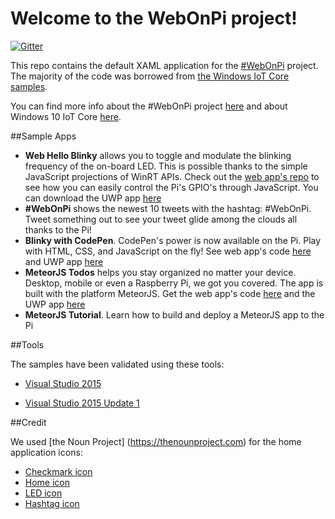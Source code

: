 # Welcome to the WebOnPi project!

[![Gitter](https://badges.gitter.im/MicrosoftEdge/WebOnPi.svg)](https://gitter.im/MicrosoftEdge/WebOnPi?utm_source=badge&utm_medium=badge&utm_campaign=pr-badge)

This repo contains the default XAML application for the [#WebOnPi](https://twitter.com/search?f=tweets&vertical=default&q=%23WebOnPi) project. The majority of the code was borrowed from [the Windows IoT Core samples](https://github.com/ms-iot/samples/tree/develop/IoTCoreDefaultApp).

You can find more info about the #WebOnPi project [here](http://aka.ms/webonpi) and about Windows 10 IoT Core [here](http://windowsondevices.com).

##Sample Apps

- **Web Hello Blinky** allows you to toggle and modulate the blinking frequency of the on-board LED. This is possible thanks to the simple JavaScript projections of WinRT APIs. Check out the [web app's repo](https://github.com/seksenov/WebHelloBlinky) to see how you can easily control the Pi's GPIO's through JavaScript. You can download the UWP app [here](https://github.com/andypavia/WebHelloBlinkyUWP)   
- **#WebOnPi** shows the newest 10 tweets with the hashtag: #WebOnPi. Tweet something out to see your tweet glide among the clouds all thanks to the Pi! 
- **Blinky with CodePen**. CodePen's power is now available on the Pi. Play with HTML, CSS, and JavaScript on the fly! See web app's code [here](https://github.com/csuwildcat/webonpi) and UWP app [here](https://github.com/andypavia/WebHelloBlinkyUWP)
- **MeteorJS Todos** helps you stay organized no matter your device. Desktop, mobile or even a Raspberry Pi, we got you covered. The app is built with the platform MeteorJS. Get the web app's code [here](https://github.com/seksenov/WindowsToDos)  and the UWP app [here](https://github.com/andypavia/WebHelloBlinkyUWP)
- **MeteorJS Tutorial**. Learn how to build and deploy a MeteorJS app to the Pi 

##Tools

The samples have been validated using these tools:

* [Visual Studio 2015](http://go.microsoft.com/fwlink/?LinkID=534599)

* [Visual Studio 2015 Update 1](http://go.microsoft.com/fwlink/?LinkID=691134)

##Credit

We used [the Noun Project] (https://thenounproject.com) for the home application icons:

 - [Checkmark icon](https://thenounproject.com/search/?q=checkmarks&i=308000) 
 - [Home icon](https://thenounproject.com/search/?q=home&i=11792)
 - [LED icon](https://thenounproject.com/search/?q=led&i=23393)
 - [Hashtag icon](https://thenounproject.com/search/?q=twitter&i=175680)  

